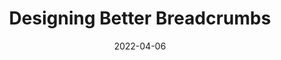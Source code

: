 ---
date: 2022-04-06
permalink: false
publisher: smashingmag
tags:
  - html
  - usability
  - information-architecture
target_url: https://www.smashingmagazine.com/2022/04/designing-better-breadcrumbs/
title: Designing Better Breadcrumbs
---